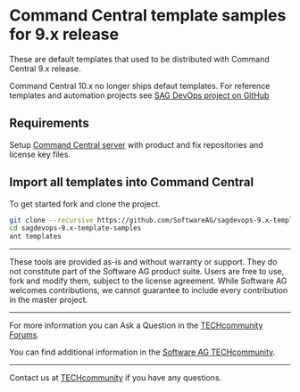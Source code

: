 # Command Central template samples for 9.x release

These are default templates that used to be distributed with Command Central 9.x release.

Command Central 10.x no longer ships defaut templates. For reference templates and automation projects see [SAG DevOps project on GitHub](https://github.com/SoftwareAG/)

## Requirements

Setup [Command Central server](https://github.com/SoftwareAG/sagdevops-cc-server) with product and fix
repositories and license key files.

## Import all templates into Command Central

To get started fork and clone the project.

```bash
git clone --recursive https://github.com/SoftwareAG/sagdevops-9.x-template-samples.git
cd sagdevops-9.x-template-samples
ant templates
```

______________________
These tools are provided as-is and without warranty or support. They do not constitute part of the Software AG product suite. Users are free to use, fork and modify them, subject to the license agreement. While Software AG welcomes contributions, we cannot guarantee to include every contribution in the master project.
_____________
For more information you can Ask a Question in the [TECHcommunity Forums](https://tech.forums.softwareag.com/tags/c/forum/1/Command-Central).

You can find additional information in the [Software AG TECHcommunity](https://tech.forums.softwareag.com/tag/command-central).
_____________
Contact us at [TECHcommunity](mailto:technologycommunity@softwareag.com?subject=Github/SoftwareAG) if you have any questions.
